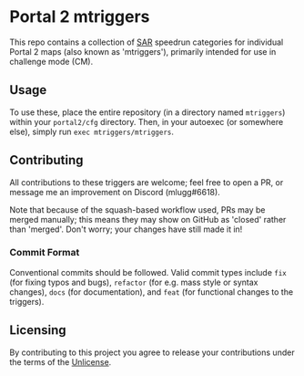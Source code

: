 # Portal 2 mtriggers

This repo contains a collection of [SAR] speedrun categories for individual
Portal 2 maps (also known as 'mtriggers'), primarily intended for use in
challenge mode (CM).

[SAR]: https://github.com/p2sr/SourceAutoRecord

## Usage

To use these, place the entire repository (in a directory named `mtriggers`)
within your `portal2/cfg` directory. Then, in your autoexec (or somewhere else),
simply run `exec mtriggers/mtriggers`.

## Contributing

All contributions to these triggers are welcome; feel free to open a PR, or
message me an improvement on Discord (mlugg#6618).

Note that because of the squash-based workflow used, PRs may be merged manually;
this means they may show on GitHub as 'closed' rather than 'merged'. Don't
worry; your changes have still made it in!

### Commit Format

Conventional commits should be followed. Valid commit types include `fix` (for
fixing typos and bugs), `refactor` (for e.g. mass style or syntax changes),
`docs` (for documentation), and `feat` (for functional changes to the triggers).

## Licensing

By contributing to this project you agree to release your contributions under
the terms of the [Unlicense](https://unlicense.org/).
